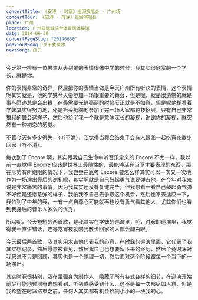 ```yaml
---
concertTitle: 《安溥 · 时寐》巡回演唱会 - 广州场
concertTour: 《安溥 · 时寐》巡回演唱会
place: 广州
location: 广州亚运城综合体育馆体操馆
date: 2024-06-30
concertPageSlug: "20240630"
previousSong: 关于我爱你
nextSong: 日子
---
```

今天第一排有一位男生从头到尾的表情很像中学的时候，我其实很欣赏的一个学长，就是你。

你的表情非常的奇异，然后把你的表情当做是今天广州所有听众的表情，这个表情呢其实就是，他的学妹今天要参加一场很重要的舞会，但是呢，就是很遗憾的就是事与愿违总是会出糗，在最需要光鲜亮丽的时候反正就是不如意，但是呢他却看着学妹其实很努力地，还是抬头挺胸地参加了完一场大家都花枝招展，只有自己非常狼狈的舞会这样子，然后他给了我一个就是意味深长的凝视，谢谢你的凝视，就突然有一种初恋的感觉。

不管今天有多少得失，（听不清），我觉得当舞会结束了会有人跟我一起吃宵夜散步回家（听不清）。

每次到了 Encore 啊，其实跟我自己生命中听音乐定义的 Encore 不太一样，我以前一直觉得 Encore 应该是世界上最随性的，最能够活在当下才要表现的东西。那在形势有所缩限的情况下，我尝尝在思考 Encore 要怎么样其实可以一次又一次地作为一场演出最后的谢礼呢，其实啊就是自己鼓起勇气说要弹吉他，在今年对我来说是非常痛苦的事情，因为我其实还没有复健完毕，但我想看一看自己鼓起勇气弹不好但是还愿意弹的样子，我怕我不自己去争取这个机会，然后也不去适应一下，我怕到了中年的我，一有一点自尊心可能就再也没有勇气看其他人，尤其你们也看到我身后的音乐人多么的优秀。

所以呢，今天短短的两首歌，是我其实在学妹的巡演里，呃，时寐的巡演里，我觉得我一直讲错话，连等吃宵夜就陪我散步回家的人都会翻白眼。

今天最后两首歌，我其实用木吉他代表我的心意，在时寐的巡演里面，它代表了我其实想记录，然后愿意被看见，然后我自己也想要留下来的经历，然后毕竟时寐对我来说不只是回顾，其实也是一个整理一切，然后面对这个阶段跟每一个当下的一场演出。

其实时寐很特别，我在里面身为制作人，隐藏了所有各式各样的细节，在巡演开始前尽可能地预测有谁想看到、听到或感受到什么，这不是每一次都尽如人意，但是我希望在时寐结束之前，任何人其实都有机会捡到小小的一块我的心。